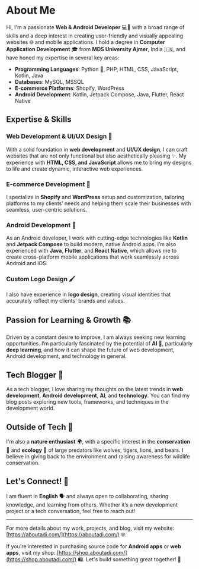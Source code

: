 # About Me

Hi, I'm a passionate **Web & Android Developer** 💻📱 with a broad range of skills and a deep interest in creating user-friendly and visually appealing websites 🌐 and mobile applications. I hold a degree in **Computer Application Development** 🎓 from **MDS University Ajmer**, India 🇮🇳, and have honed my expertise in several key areas:

* **Programming Languages**: Python 🐍, PHP, HTML, CSS, JavaScript, Kotlin, Java
* **Databases**: MySQL, MSSQL
* **E-commerce Platforms**: Shopify, WordPress
* **Android Development**: Kotlin, Jetpack Compose, Java, Flutter, React Native

## Expertise & Skills

### Web Development & UI/UX Design 🎨

With a solid foundation in **web development** and **UI/UX design**, I can craft websites that are not only functional but also aesthetically pleasing ✨. My experience with **HTML, CSS, and JavaScript** allows me to bring my designs to life and create dynamic, interactive web experiences.

### E-commerce Development 🛒

I specialize in **Shopify** and **WordPress** setup and customization, tailoring platforms to my clients’ needs and helping them scale their businesses with seamless, user-centric solutions.

### Android Development 📱

As an Android developer, I work with cutting-edge technologies like **Kotlin** and **Jetpack Compose** to build modern, native Android apps. I’m also experienced with **Java**, **Flutter**, and **React Native**, which allows me to create cross-platform mobile applications that work seamlessly across Android and iOS.

### Custom Logo Design 🖌️

I also have experience in **logo design**, creating visual identities that accurately reflect my clients' brands and values.

## Passion for Learning & Growth 📚

Driven by a constant desire to improve, I am always seeking new learning opportunities. I’m particularly fascinated by the potential of **AI** 🤖, particularly **deep learning**, and how it can shape the future of web development, Android development, and technology in general.

## Tech Blogger 📝

As a tech blogger, I love sharing my thoughts on the latest trends in **web development**, **Android development**, **AI**, and **technology**. You can find my blog posts exploring new tools, frameworks, and techniques in the development world.

## Outside of Tech 🌿

I'm also a **nature enthusiast** 🌍, with a specific interest in the **conservation** 🦁 and **ecology** 🌱 of large predators like wolves, tigers, lions, and bears. I believe in giving back to the environment and raising awareness for wildlife conservation.

## Let's Connect! 🤝

I am fluent in **English** 🗣️ and always open to collaborating, sharing knowledge, and learning from others. Whether it’s a new development project or a tech conversation, feel free to reach out!

---

For more details about my work, projects, and blog, visit my website: [https://aboutadi.com/](https://aboutadi.com/) 🌐.

If you're interested in purchasing source code for **Android apps** or **web apps**, visit my shop: [https://shop.aboutadi.com/](https://shop.aboutadi.com/) 🛍️. Let's build something great together! 🚀
